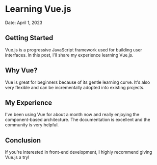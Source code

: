 # Learning Vue.js

Date: April 1, 2023

## Getting Started

Vue.js is a progressive JavaScript framework used for building user interfaces. In this post, I'll share my experience learning Vue.js.

## Why Vue?

Vue is great for beginners because of its gentle learning curve. It's also very flexible and can be incrementally adopted into existing projects.

## My Experience

I've been using Vue for about a month now and really enjoying the component-based architecture. The documentation is excellent and the community is very helpful.

## Conclusion

If you're interested in front-end development, I highly recommend giving Vue.js a try! 